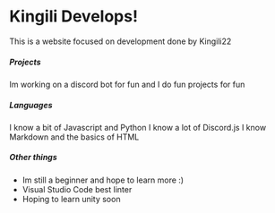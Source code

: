 # Kingili Develops!
This is a website focused on development done by Kingili22

##### Projects
Im working on a discord bot for fun
and I do fun projects for fun
##### Languages
I know a bit of Javascript and Python
I know a lot of Discord.js
I know Markdown and the basics of HTML
##### Other things
- Im still a beginner and hope to learn more :)
- Visual Studio Code best linter
- Hoping to learn unity soon 




